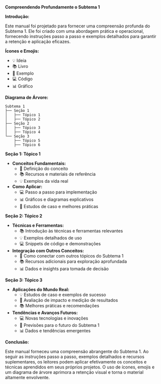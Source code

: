**Compreendendo Profundamente o Subtema 1**

**Introdução:**

Este manual foi projetado para fornecer uma compreensão profunda do Subtema 1. Ele foi criado com uma abordagem prática e operacional, fornecendo instruções passo a passo e exemplos detalhados para garantir a retenção e aplicação eficazes.

**Ícones e Emojis:**

* 💡 Ideia
* 📚 Livro
* 📌 Exemplo
* 💻 Código
* 📊 Gráfico

**Diagrama de Árvore:**

```
Subtema 1
├── Seção 1
│   ├── Tópico 1
│   ├── Tópico 2
├── Seção 2
│   ├── Tópico 3
│   ├── Tópico 4
└── Seção 3
    ├── Tópico 5
    ├── Tópico 6
```

**Seção 1: Tópico 1**

* **Conceitos Fundamentais:**
    * 📌 Definição do conceito
    * 📚 Recursos e materiais de referência
    * 💡 Exemplos da vida real
* **Como Aplicar:**
    * 💻 Passo a passo para implementação
    * 📊 Gráficos e diagramas explicativos
    * 📌 Estudos de caso e melhores práticas

**Seção 2: Tópico 2**

* **Técnicas e Ferramentas:**
    * 📚 Introdução às técnicas e ferramentas relevantes
    * 💡 Exemplos detalhados de uso
    * 💻 Snippets de código e demonstrações
* **Integração com Outros Conceitos:**
    * 📌 Como conectar com outros tópicos do Subtema 1
    * 📚 Recursos adicionais para exploração aprofundada
    * 📊 Dados e insights para tomada de decisão

**Seção 3: Tópico 3**

* **Aplicações do Mundo Real:**
    * 💡 Estudos de caso e exemplos de sucesso
    * 📝 Avaliação de impacto e medição de resultados
    * 📚 Melhores práticas e recomendações
* **Tendências e Avanços Futuros:**
    * 💻 Novas tecnologias e inovações
    * 📌 Previsões para o futuro do Subtema 1
    * 📊 Dados e tendências emergentes

**Conclusão:**

Este manual forneceu uma compreensão abrangente do Subtema 1. Ao seguir as instruções passo a passo, exemplos detalhados e recursos suplementares, os leitores podem aplicar efetivamente os conceitos e técnicas aprendidos em seus próprios projetos. O uso de ícones, emojis e um diagrama de árvore aprimora a retenção visual e torna o material altamente envolvente.